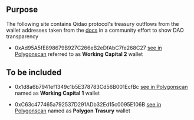 ## Purpose

The following site contains Qidao protocol's treasury outflows from the wallet addresses taken from the [docs](https://docs.mai.finance/functions/smart-contract-addresses) in a community effort to show DAO transparency

- 0xAd95A5fE898679B927C266eB2eDfAbC7fe268C27 [see in Polygonscan](https://polygonscan.com/address/0xAd95A5fE898679B927C266eB2eDfAbC7fe268C27#tokentxns) referred to as **Working Capital 2** wallet

## To be included

- 0x1d8a6b7941ef1349c1b5E378783Cd56B001EcfBc [see in Polygonscan](https://polygonscan.com/address/0x1d8a6b7941ef1349c1b5E378783Cd56B001EcfBc#tokentxns) named as **Working Capital 1** wallet

- 0xC63c477465a792537D291ADb32Ed15c0095E106B [see in Polygonscan](https://polygonscan.com/address/0xC63c477465a792537D291ADb32Ed15c0095E106B#tokentxns) named as **Polygon Trasury** wallet
